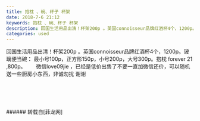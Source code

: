 ```yaml
---
title: 抱枕 、碗、杯子 杯架
date: 2018-7-6 21:12
keywords: 抱枕 、碗、杯子 杯架
description: 回国生活用品出清！杯架200p 。英国connoisseur品牌红酒杯4个，1200p。玻璃便当碗： 最小号100p，正方形150p，小号200p，大号300p。抱枕 forever 21 ,800p。       微信love09jie ，已经是低价出售了不要一直加微信还价，可以随机送一些厨房小东西，非诚勿扰 谢谢
categories: used
---
```

<td class="t_f" id="postmessage_1486995">

回国生活用品出清！杯架200p 。英国connoisseur品牌红酒杯4个，1200p。玻璃便当碗： 最小号100p，正方形150p，小号200p，大号300p。抱枕 forever 21 ,800p。       微信love09jie ，已经是低价出售了不要一直加微信还价，可以随机送一些厨房小东西，非诚勿扰 谢谢<br/>
<img alt="" border="0" class="zoom" data-cf-modified-874551c684c79698778bb025-="" file="http://www.flw.ph/data/appbyme/upload/image/201807/06/ntnUzXilbRnv.jpg" id="aimg_FeQ68" lazyloadthumb="1" onclick="" onmouseover="" src="http://www.flw.ph/data/appbyme/upload/image/201807/06/ntnUzXilbRnv.jpg"/><br/>
<br/>
<img alt="" border="0" class="zoom" data-cf-modified-874551c684c79698778bb025-="" file="http://www.flw.ph/data/appbyme/upload/image/201807/06/eV77JbGXUSlH.jpg" id="aimg_i9411" lazyloadthumb="1" onclick="" onmouseover="" src="http://www.flw.ph/data/appbyme/upload/image/201807/06/eV77JbGXUSlH.jpg"/><br/>
<br/>
<img alt="" border="0" class="zoom" data-cf-modified-874551c684c79698778bb025-="" file="http://www.flw.ph/data/appbyme/upload/image/201807/06/6gyRrXECueyE.jpg" id="aimg_C8r44" lazyloadthumb="1" onclick="" onmouseover="" src="http://www.flw.ph/data/appbyme/upload/image/201807/06/6gyRrXECueyE.jpg"/><br/>
<br/>
<img alt="" border="0" class="zoom" data-cf-modified-874551c684c79698778bb025-="" file="http://www.flw.ph/data/appbyme/upload/image/201807/06/Nsp2ROpabv0G.jpg" id="aimg_qQYSF" lazyloadthumb="1" onclick="" onmouseover="" src="http://www.flw.ph/data/appbyme/upload/image/201807/06/Nsp2ROpabv0G.jpg"/><br/>
<br/>
</td>
###### 转载自[菲龙网]